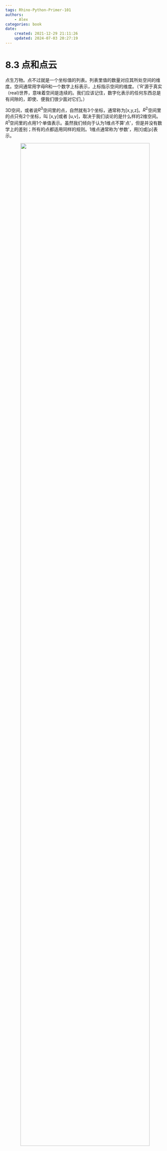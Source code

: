 ```yaml
---
tags: Rhino-Python-Primer-101
authors:
    - Alex
categories: book
date: 
    created: 2021-12-29 21:11:26
    updated: 2024-07-03 20:27:19
---
```

# 8.3 点和点云

点生万物。点不过就是一个坐标值的列表。列表里值的数量对应其所处空间的维度。空间通常用字母R和一个数字上标表示，上标指示空间的维度。（'R'源于真实（real)世界，意味着空间是连续的。我们应该记住，数字化表示的任何东西总是有间隙的，即使、便我们很少面对它们。）

3D空间，或者说$R^3$空间里的点，自然就有3个坐标，通常称为[x,y,z]。$R^2$空间里的点只有2个坐标，叫 [x,y]或者 [u,v]，取决于我们谈论的是什么样的2维空间。$R^1$空间里的点用1个单值表示。虽然我们倾向于认为1维点不算'点'，但是并没有数学上的差别；所有的点都适用同样的规则。1维点通常称为'参数'，用[t]或[p]表示。

<div align=center><img width="90%" src="https://cdn.jsdelivr.net/gh/chinabiue/img@latest/rhino101/primer-rhinospaces.svg"></div>

左边的图片展示的是$R^3$世界空间，连续并且无限。在这个空间，点的X坐标值是点向X轴(红实线)的投影(红点线)。在Rhino中，点始终以世界坐标指定。
<!--more-->
$R^2$世界的空间(没有画出来)和$R^3$世界空间一样，唯一的不同在于2维世界没有Z轴。它也是连续且无限的。然而$R^2$参数空间如中图所示，被约束于一个有限曲面中。它仍然是连续的，比如可以假想曲面上有无限的点，但是这些点中任意两点的最大距离非常有限。$R^2$参数坐标只有在其没有超过某个范围时才有意义。在图中的例子里，在[u]和[v]方向都被限制于0.0至1.0之间，但是也可以设置为其他任意有限的区间。坐标为[1.5, 0.6]的点位于这个曲面之外某处，因此它是无效的。

因为曲面位于定义这个特定参数空间的$R^3$世界空间内，我们总是能把其上的参数坐标转换为3D世界坐标。比如，曲面上的点[0.2, 0.4]与世界坐标上的点[1.8, 2.0, 4.1]是同一点。一旦曲面转换或变形，$R^3$空间内对应[0.2, 0.4]的点坐标也会跟着改变。请注意这个方式反过来说并不成立，我们能把任意$R^2$参数坐标转换成3D世界坐标，但是仍然有很多3D世界坐标并不在曲面上，因此这些不在曲面上的点并不能转换成$R^2$参数坐标。但是我们总是能把3D世界坐标通过最近点关系投影到曲面之上。后面会细说这一点。

如果觉得以上知识点难以理解，请相像一下自己和自己在空间中的位置，可能有所帮助。我们通常倾向于使用本地坐标系统描述自己的位置；“我坐在电影院第7排第3个座位”，“我住在公寓4楼24号房”，“我在后座”。其中的某些坐标和世界坐标系(纬度，经度，海拔)并不一致，另外一些坐标使用了不同的参考点。如果你坐的车子在路上开着，在世界坐标系中你的位置就一直在改变，即使你在‘后座坐标系’中一直保持不动。

让我们从$R^1$到$R^3$空间的转换开始。以下程序会在文件里添加500个色点，所有点都是通过在$R^1$参数空间里的一条曲线物体定长取样而来：

```python linenums='1' hl_lines="30"
import rhinoscriptsyntax as rs

def main():
    curve_id = rs.GetObject("Select a curve to sample", 4, True, True)
    if not curve_id: return

    rs.EnableRedraw(False)
    t = 0
    while t<=1.0:
        addpointat_r1_parameter(curve_id,t)
        t+=0.002
    rs.EnableRedraw(True)

def addpointat_r1_parameter(curve_id, parameter):
    domain = rs.CurveDomain(curve_id)


    r1_param = domain[0] + parameter*(domain[1]-domain[0])
    r3point = rs.EvaluateCurve(curve_id, r1_param)
    if r3point:
        point_id = rs.AddPoint(r3point)
        rs.ObjectColor(point_id, parametercolor(parameter))

def parametercolor(parameter):
    red = int(255 * parameter)
    if red<0: red=0
    if red>255: red=255
    return (red,0,255-red)

if __name__=="__main__":
    main()
```

<div align=center><img src="https://cdn.jsdelivr.net/gh/chinabiue/img@latest/rhino101/primer-curveparameterspace.svg" width="45%"></div>

虽然没有什么好理由，但是我们从最下面一个函数说起：

<table>
<tr>
<th>行</th>
<th>描述</th>
</tr>
<tr>
<td>24</td>
<td>标准开箱即用函数声明，接受一个double数值参数。本函数应该返回一个颜色元组，当参数从0到1逐渐增大时，颜色从蓝到红渐变。在区间{0.0~1.0}之外的数值会被截断。</td>
</tr>
<tr>
<td>25</td>
<td>被函数返回的代表红色的数值在这里声明，赋值为传入参数的255倍。代表颜色的数据必须位于于区间[0,255]，如果试图用区间之外的数值代表颜色，会引发运行时错误。</td>
</tr>
<tr>
<td>26...27</td>
<td>在这里我们保证程序正确的运行。</td>
</tr>
<tr>
<td>28</td>
<td>计算渐变颜色数值。如果传入参数0，得到的颜色是蓝(0,0,255)；如果传入参数1，得到的颜色是红(255,0,0)。所以中间代表绿色的数值总是0，而红和蓝加起来总是255。</td>
</tr>
</table>

现在开始讲解函数*addpointat_r1_parameter*。和函数名所表示的意思一致，此函数会基于曲线物体的参数坐标在3D世界空间里添加1个单点。为了正常运行，函数必须知道我们指的是哪一条曲线，并且还要知道采样参数。在这里我们并不给函数传送绑定于曲线域(也可以是任意东西)的实际的参数,我们传送给函数'单位参数'1。

即我们假设曲线域为0至1。函数封装了内部的运算，此运算把我们传入的基于单位的0-1之间的数值转换成实际参数。

基于我们调用此函数次数非常多(添加每个点调用一次)，实际上把所有重型运算写在函数里并不明智。实际上我们只需要执行一次‘单位参数 + 实际参数’的开销，所以把它放到更高层的函数里去更有意义。但是这里程序执行得仍然很快，暂时没有必要去搞优化。

| 行      | 描述                                                                                                                                                                               |
| ------- | ---------------------------------------------------------------------------------------------------------------------------------------------------------------------------------- |
| 14      | 函数声明。                                                                                                                                                                         |
| 15...16 | 获取曲线域并检查是否为*Null*。如果ID并不代表一条合适的曲线物体，获得的曲线域将会是*Null*。 <br>*rs.CurveDomain()* 方法会返回一个2个double型的数组，代表曲线上的最小和最大的t参数。 |
| 18      | 把R1坐标的单位参数转换成实际域坐标。                                                                                                                                               |
| 19      | 在指定参数处评估曲线。rs.EvaluateCurve()接收一个$R^1$坐标，返回一个$R^3$坐标。                                                                                                     |
| 21      | 添加默认参数点。                                                                                                                                                                   |
| 22      | 设置自定颜色。 这会自动改变物体颜色源属性。                                                                                                                                        |

本例中螺旋线上$R^1$点的分布不是特别直观，因为在$R^3$空间看来它大约是按等长等分了曲线。但是如果在一些并不那么规则的曲线上运行这个程序，就会更容易看出曲线参数空间到底是什么东西：

<div align=center ><img src="https://cdn.jsdelivr.net/gh/chinabiue/img@latest/rhino101/primer-curvestructure.svg" width="100%"></div>

让我们来看一个使用到所有参数空间的例子:

```python linenums='1'
import rhinoscriptsyntax as rs

def main():
    surface_id = rs.GetObject("Select a surface to sample", 8, True)
    if not surface_id: return

    curve_id = rs.GetObject("Select a curve to measure", 4, True, True)
    if not curve_id: return

    points = rs.DivideCurve(curve_id, 500)
    rs.EnableRedraw(False)
    for point in points: evaluatedeviation(surface_id, 1.0, point)
    rs.EnableRedraw(True)

def evaluatedeviation( surface_id, threshold, sample ):
    r2point = rs.SurfaceClosestPoint(surface_id, sample)
    if not r2point: return

    r3point = rs.EvaluateSurface(surface_id, r2point[0], r2point[1])
    if not r3point: return

    deviation = rs.Distance(r3point, sample)
    if deviation<=threshold: return

    rs.AddPoint(sample)
    rs.AddLine(sample, r3point)

if __name__=="__main__":
    main()
```
<div class="result" markdown>
![Image title](https://cdn.jsdelivr.net/gh/chinabiue/img@latest/rhino101/primer-surfaceparameterspace.svg){ align=right width=300 }

这个程序比较曲线上的一系列点到它们平面投影之间的距离。如果距离大于1个单位，就添加一个点和一条直线。

首先，$R^1$点被转换至$R^3$空间坐标，这样才能投影到曲面之上，然后返回$R^2$空间坐标[u,v]。
$R^2$点同样也需要转换至$R^3$空间，因为需要计算曲线上$R^1$点到曲面上$R^2$点之间的距离。只有两个点处于同一维度空间，才能测量距离，所以需要把它们全转换至$R^3$空间。
</div>

告诉你这是小菜一碟...

| 行      | 描述                                                                                                                             |
| ------- | -------------------------------------------------------------------------------------------------------------------------------- |
| 10      | 使用*rs.DivideCurve()* 方法一次性取得曲线上所有点的$R^3$坐标。此操作节省了大量时间。                                             |
| 24      | *rs.SurfaceClosestPoint()* 返回一个双精度实数数组，代表在曲面上({u,v}坐标)离样点最近的R2点                                       |
| 27      | *rs.EvaluateSurface()* 返回R2参数坐标转换后的R3坐标                                                                              |
| 30...38 | 计算两点之间的距离并按条件添加几何体。此函数在距离小于1时返回值为True,在大于1时返回值为False, 如果程序出现问题，返回值则为Null。 |

再强调一次。我们把曲线上$R^1$参数坐标投影至3D空间(步骤A)，然后把$R^3$坐标投影至曲面，以获得最近点的$R^2$坐标(步骤B)。我们在$R^2$空间计算曲面，得到3D世界空间的$R^3$坐标(步骤C)，最后我们计算两个$R^3$点的距离，以确定最终偏差：

<div align=center><img src="https://cdn.jsdelivr.net/gh/chinabiue/img@latest/rhino101/primer-surfaceparameterspacediagram.svg" width="60%"></div>
